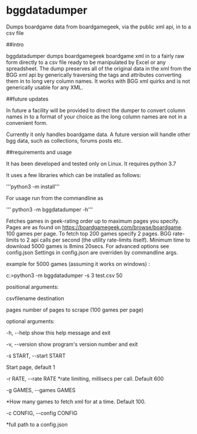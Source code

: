 # bggdatadumper
Dumps boardgame data from boardgamegeek, via the public xml api, in to a csv file

##intro

bggdatadumper dumps boardgamegeek boardgame xml in to a fairly raw form
directly to a csv file ready to be manipulated by Excel or any
spreadsheet. The dump preserves all of the original data in the
xml from the BGG xml api by generically traversing the tags and 
attributes converting them in to long very column names. It works
with BGG xml quirks and is not generically usable for any XML.

##future updates

In future a facility will be provided to direct the dumper to
convert column names in to a format of your choice as the 
long column names are not in a convenient form.

Currently it only handles boardgame data. A future version
will handle other bgg data, such as collections, forums posts etc.

##requirements and usage

It has been developed and tested only on Linux. It requires python 3.7

It uses a few libraries which can be installed as follows:

'''python3 -m install''' 

For usage run from the commandline as

'''   python3 -m bggdatadumper -h'''

Fetches games in geek-rating order up to maximum pages you specify.
Pages are as found on https://boardgamegeek.com/browse/boardgame.
100 games per page. To fetch top 200 games specify 2 pages.
BGG rate-limits to 2 api calls per second (the utility rate-limits itself). 
Minimum time to download 5000 games is 8mins 20secs. 
For advanced options see config.json 
Settings in config.json are overriden by commandline args. 

example for 5000 games (assuming it works on windows) :
            
c:\>python3 -m bggdatadumper -s 3 test.csv 50
            

positional arguments:

csvfilename           destination

pages                 number of pages to scrape (100 games per page)

optional arguments:

-h, --help            show this help message and exit

-v, --version         show program's version number and exit

-s START, --start START

Start page, default 1

-r RATE, --rate RATE  *rate limiting, millisecs per call. Default 600

-g GAMES, --games GAMES

*How many games to fetch xml for at a time. Default 100.

-c CONFIG, --config CONFIG

*full path to a config.json

